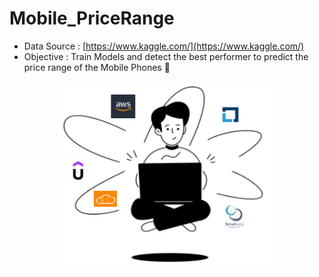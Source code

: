 # Mobile_PriceRange

- Data Source : [https://www.kaggle.com/](https://www.kaggle.com/)
- Objective : Train Models and detect the best performer to predict the price range of the Mobile Phones 📱

<div align="center">
  <img src="https://github.com/vanzei/vanzei/blob/main/image/LogoVNZ.png?raw=true" width="350" height="300"/>
</div>
